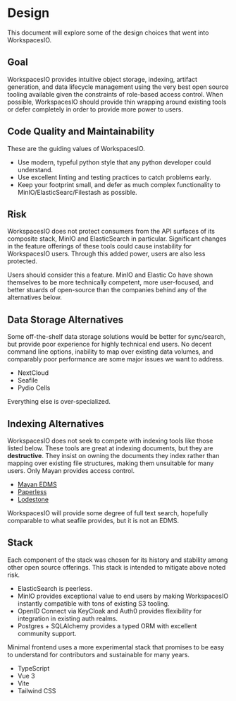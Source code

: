 # Design

This document will explore some of the design choices that went into WorkspacesIO.

## Goal

WorkspacesIO provides intuitive object storage, indexing, artifact generation, and data lifecycle management using the very best open source tooling available given the constraints of role-based access control.  When possible, WorkspacesIO should provide thin wrapping around existing tools or defer completely in order to provide more power to users.

## Code Quality and Maintainability

These are the guiding values of WorkspacesIO.

* Use modern, typeful python style that any python developer could understand.
* Use excellent linting and testing practices to catch problems early.
* Keep your footprint small, and defer as much complex functionality to MinIO/ElasticSearc/Filestash as possible.

## Risk

WorkspacesIO does not protect consumers from the API surfaces of its composite stack, MinIO and ElasticSearch in particular.  Significant changes in the feature offerings of these tools could cause instability for  WorkspacesIO users.  Through this added power, users are also less protected.

Users should consider this a feature.  MinIO and Elastic Co have shown themselves to be more technically competent, more user-focused, and better stuards of open-source than the companies behind any of the alternatives below.

## Data Storage Alternatives

Some off-the-shelf data storage solutions would be better for sync/search, but provide poor experience for highly technical end users.  No decent command line options, inability to map over existing data volumes, and comparably poor performance are some major issues we want to address.

* NextCloud
* Seafile
* Pydio Cells

Everything else is over-specialized.

## Indexing Alternatives

WorkspacesIO does not seek to compete with indexing tools like those listed below. These tools are great at indexing documents, but they are **destructive**.  They insist on owning the documents they index rather than mapping over existing file structures, making them unsuitable for many users.  Only Mayan provides access control.

* [Mayan EDMS](https://docs.mayan-edms.com/)
* [Paperless](https://github.com/the-paperless-project/paperless)
* [Lodestone](https://github.com/LodestoneHQ/lodestone)

WorkspacesIO will provide some degree of full text search, hopefully comparable to what seafile provides, but it is not an EDMS.

## Stack

Each component of the stack was chosen for its history and stability among other open source offerings.  This stack is intended to mitigate above noted risk.

* ElasticSearch is peerless.
* MinIO provides exceptional value to end users by making WorkspacesIO instantly compatible with tons of existing S3 tooling.
* OpenID Connect via KeyCloak and Auth0 provides flexibility for integration in existing auth realms.
* Postgres + SQLAlchemy provides a typed ORM with excellent community support.

Minimal frontend uses a more experimental stack that promises to be easy to understand for contributors and sustainable for many years.

* TypeScript
* Vue 3
* Vite
* Tailwind CSS
